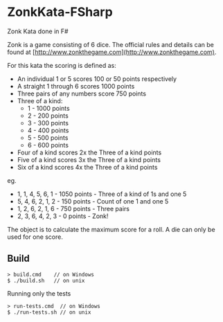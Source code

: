 # ZonkKata-FSharp
Zonk Kata done in F#

Zonk is a game consisting of 6 dice. The official rules and details can be found at [http://www.zonkthegame.com](http://www.zonkthegame.com).

For this kata the scoring is defined as:
- An individual 1 or 5 scores 100 or 50 points respectively
- A straight 1 through 6 scores 1000 points
- Three pairs of any numbers score 750 points
- Three of a kind: 
  * 1 - 1000 points
  * 2 -  200 points
  * 3 -  300 points
  * 4 -  400 points
  * 5 -  500 points
  * 6 -  600 points
- Four of a kind scores 2x the Three of a kind points
- Five of a kind scores 3x the Three of a kind points
- Six of a kind scores 4x the Three of a kind points

eg.
-  1, 1, 4, 5, 6, 1 - 1050 points - Three of a kind of 1s and one 5
-  5, 4, 6, 2, 1, 2 -  150 points - Count of one 1 and one 5
-  1, 2, 6, 2, 1, 6 -  750 points - Three pairs
-  2, 3, 6, 4, 2, 3 -    0 points - Zonk!

The object is to calculate the maximum score for a roll. A die can only be used for one score.

## Build

    > build.cmd    // on Windows
    $ ./build.sh   // on unix

Running only the tests

    > run-tests.cmd  // on Windows
    $ ./run-tests.sh // on unix
